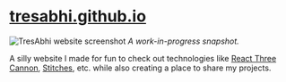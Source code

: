 # [tresabhi.github.io](https://tresabhi.github.io)

![TresAbhi website screenshot](https://i.imgur.com/K49LdAR.png)
_A work-in-progress snapshot._

A silly website I made for fun to check out technologies like [React Three Cannon](https://cannon.pmnd.rs/), [Stitches](https://stitches.dev/), etc. while also creating a place to share my projects.
